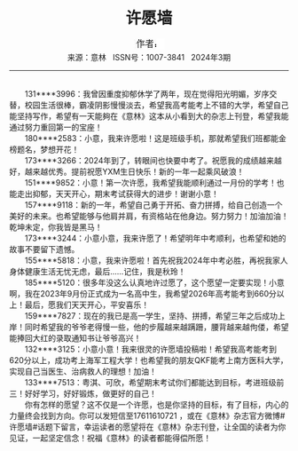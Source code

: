 # <center>许愿墙</center>

<div align=center><img src="https://raw.githubusercontent.com/leaguecn/magazines/main/img_authors/%25d7%25f7%25d5%25df%25a3%25ba.jpg"></div>

<center>来源：意林   ISSN号：1007-3841   2024年3期</center>

* * *

<br>　　131\*\*\*\*3996：我曾因重度抑郁休学了两年，现在觉得阳光明媚，岁序交替，校园生活很棒，霸凌阴影慢慢淡去，希望我高考能考上不错的大学，希望自己能坚持写作，希望有一天能夠在《意林》这本从小看到大的杂志上刊登，希望我能通过努力重回第一的宝座！  
　　180\*\*\*\*2583：小意，我来许愿啦！这是班级手机，那就希望我们班都能金榜题名，梦想开花！  
　　173\*\*\*\*3266：2024年到了，转眼间也快要中考了。祝愿我的成绩越来越好，越来越优秀。提前祝愿YXM生日快乐！新的一年一起乘风破浪！  
　　151\*\*\*\*9852：小意！第一次许愿，我希望我能顺利通过一月份的学考！也能走出抑郁，天天开心，期末考试获得大的进步！谢谢小意！  
　　157\*\*\*\*9118：新的一年，希望自己勇于开拓、奋力拼搏，给自己创造一个美好的未来。也希望能够与他肩并肩，有资格站在他身边。努力努力！加油加油！乾坤未定，你我皆是黑马！  
　　173\*\*\*\*3244：小意小意，我来许愿了！希望明年中考顺利，也希望和她的故事不要留下遗憾。  
　　155\*\*\*\*5818：小意，我来许愿啦！首先祝我2024年中考必胜，再祝我家人身体健康生活无忧无虑，最后……记住，我是秋玲！  
　　185\*\*\*\*5120：很多年没这么认真地许过愿了，这个愿望一定要实现！小意啊，我在2023年9月份正式成为一名高中生，我希望2026年高考能考到660分以上！最后，愿我们天天开心，平安喜乐！  
　　159\*\*\*\*7827：现在的我已是高一学生，坚持、拼搏，希望三年之后成功上岸！同时希望我的爷爷老得慢一些，他的步履越来越蹒跚，腰背越来越佝偻，希望能捧回大红的录取通知书让爷爷高兴！  
　　132\*\*\*\*3125：小意小意！我来很灵的许愿墙投稿啦！希望我高考能考到620分以上，成功考上海军工程大学！也希望我的朋友QKF能考上南方医科大学，实现自己当医生、治病救人的理想！加油！  
　　133\*\*\*\*7513：粤淇、可欣，希望期末考试你们都能达到目标，考进班级前三！好好学习，好好锻炼，做更好的自己！  
　　你有怎样的愿望？这不仅是一个许愿，也是你坚持的目标，有了目标，内心的力量终会找到方向。你可以发短信至17611610721 ，或在《意林》杂志官方微博#许愿墙#话题下留言，幸运读者的愿望将在《意林》杂志刊登，让全国的读者为你见证，一起坚定信念！祝福《意林》的读者都能得偿所愿！
